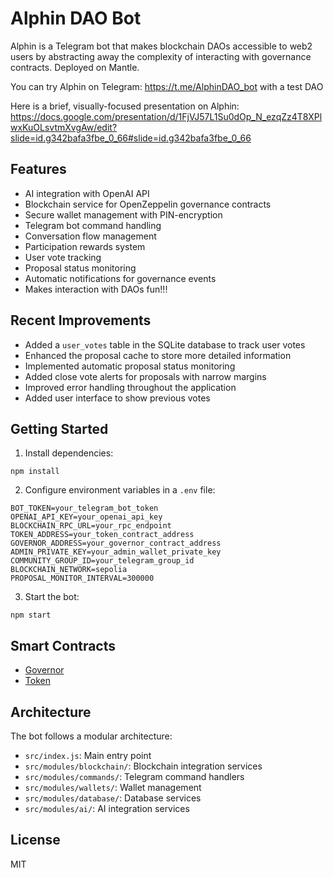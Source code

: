 # Alphin DAO Bot

Alphin is a Telegram bot that makes blockchain DAOs accessible to web2 users by abstracting away the complexity of interacting with governance contracts. Deployed on Mantle.

You can try Alphin on Telegram: https://t.me/AlphinDAO_bot with a test DAO 

Here is a brief, visually-focused presentation on Alphin: https://docs.google.com/presentation/d/1FjVJ57L1Su0dOp_N_ezqZz4T8XPlwxKuOLsvtmXvgAw/edit?slide=id.g342bafa3fbe_0_66#slide=id.g342bafa3fbe_0_66

## Features

- AI integration with OpenAI API
- Blockchain service for OpenZeppelin governance contracts
- Secure wallet management with PIN-encryption
- Telegram bot command handling
- Conversation flow management
- Participation rewards system
- User vote tracking
- Proposal status monitoring
- Automatic notifications for governance events
- Makes interaction with DAOs fun!!!

## Recent Improvements

- Added a `user_votes` table in the SQLite database to track user votes
- Enhanced the proposal cache to store more detailed information
- Implemented automatic proposal status monitoring
- Added close vote alerts for proposals with narrow margins
- Improved error handling throughout the application
- Added user interface to show previous votes

## Getting Started

1. Install dependencies:
```
npm install
```

2. Configure environment variables in a `.env` file:
```
BOT_TOKEN=your_telegram_bot_token
OPENAI_API_KEY=your_openai_api_key
BLOCKCHAIN_RPC_URL=your_rpc_endpoint
TOKEN_ADDRESS=your_token_contract_address
GOVERNOR_ADDRESS=your_governor_contract_address
ADMIN_PRIVATE_KEY=your_admin_wallet_private_key
COMMUNITY_GROUP_ID=your_telegram_group_id
BLOCKCHAIN_NETWORK=sepolia
PROPOSAL_MONITOR_INTERVAL=300000
```

3. Start the bot:
```
npm start
```


## Smart Contracts

- [Governor](https://explorer.sepolia.mantle.xyz/address/0xbDfd2277da682AC45F7236EBf435bac6c7A150B3)
- [Token](https://explorer.sepolia.mantle.xyz/address/0x2506aFEF824c81df6E77780494E70C3563c300Eb)



## Architecture

The bot follows a modular architecture:
- `src/index.js`: Main entry point
- `src/modules/blockchain/`: Blockchain integration services
- `src/modules/commands/`: Telegram command handlers
- `src/modules/wallets/`: Wallet management
- `src/modules/database/`: Database services
- `src/modules/ai/`: AI integration services

## License

MIT
